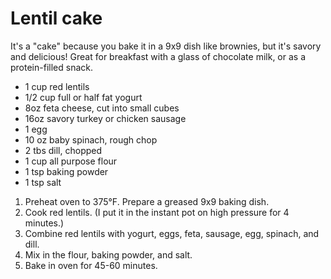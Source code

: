 # Lentil cake

It's a "cake" because you bake it in a 9x9 dish like brownies, but it's savory and delicious! Great for breakfast with a glass of chocolate milk, or as a protein-filled snack.

- 1 cup red lentils
- 1/2 cup full or half fat yogurt
- 8oz feta cheese, cut into small cubes
- 16oz savory turkey or chicken sausage
- 1 egg
- 10 oz baby spinach, rough chop
- 2 tbs dill, chopped
- 1 cup all purpose flour
- 1 tsp baking powder
- 1 tsp salt

1. Preheat oven to 375°F. Prepare a greased 9x9 baking dish.
2. Cook red lentils. (I put it in the instant pot on high pressure for 4 minutes.)
3. Combine red lentils with yogurt, eggs, feta, sausage, egg, spinach, and dill.
4. Mix in the flour, baking powder, and salt.
5. Bake in oven for 45-60 minutes.